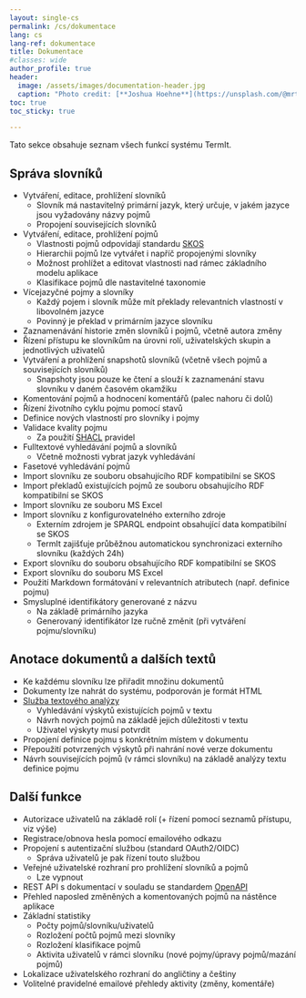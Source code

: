 ```yaml
---
layout: single-cs
permalink: /cs/dokumentace
lang: cs
lang-ref: dokumentace
title: Dokumentace
#classes: wide
author_profile: true
header:
  image: /assets/images/documentation-header.jpg
  caption: "Photo credit: [**Joshua Hoehne**](https://unsplash.com/@mrthetrain?utm_source=unsplash&utm_medium=referral&utm_content=creditCopyText) on [**Unsplash**](http://unsplash.com/)"
toc: true
toc_sticky: true

---
```

<!-- # Dokumentace -->

Tato sekce obsahuje seznam všech funkcí systému TermIt.

## Správa slovníků

- Vytváření, editace, prohlížení slovníků
  - Slovník má nastavitelný primární jazyk, který určuje, v jakém jazyce jsou vyžadovány názvy pojmů
  - Propojení souvisejících slovníků
- Vytváření, editace, prohlížení pojmů
  - Vlastnosti pojmů odpovídají standardu [SKOS](https://www.w3.org/TR/skos-reference/)
  - Hierarchii pojmů lze vytvářet i napříč propojenými slovníky
  - Možnost prohlížet a editovat vlastnosti nad rámec základního modelu aplikace
  - Klasifikace pojmů dle nastavitelné taxonomie
- Vícejazyčné pojmy a slovníky
  - Každý pojem i slovník může mít překlady relevantních vlastností v libovolném jazyce
  - Povinný je překlad v primárním jazyce slovníku
- Zaznamenávání historie změn slovníků i pojmů, včetně autora změny
- Řízení přístupu ke slovníkům na úrovni rolí, uživatelských skupin a jednotlivých uživatelů
- Vytváření a prohlížení snapshotů slovníků (včetně všech pojmů a souvisejících slovníků)
  - Snapshoty jsou pouze ke čtení a slouží k zaznamenání stavu slovníku v daném časovém okamžiku
- Komentování pojmů a hodnocení komentářů (palec nahoru či dolů)
- Řízení životního cyklu pojmu pomocí stavů
- Definice nových vlastností pro slovníky i pojmy
- Validace kvality pojmu
  - Za použití [SHACL](https://www.w3.org/TR/shacl/) pravidel
- Fulltextové vyhledávání pojmů a slovníků
  - Včetně možnosti vybrat jazyk vyhledávání
- Fasetové vyhledávání pojmů
- Import slovníku ze souboru obsahujícího RDF kompatibilní se SKOS
- Import překladů existujících pojmů ze souboru obsahujícího RDF kompatibilní se SKOS
- Import slovníku ze souboru MS Excel
- Import slovníku z konfigurovatelného externího zdroje
  - Externím zdrojem je SPARQL endpoint obsahující data kompatibilní se SKOS
  - TermIt zajišťuje průběžnou automatickou synchronizaci externího slovníku (každých 24h)
- Export slovníku do souboru obsahujícího RDF kompatibilní se SKOS
- Export slovníku do souboru MS Excel
- Použití Markdown formátování v relevantních atributech (např. definice pojmu)
- Smysluplné identifikátory generované z názvu
  - Na základě primárního jazyka
  - Generovaný identifikátor lze ručně změnit (při vytváření pojmu/slovníku) 

## Anotace dokumentů a dalších textů

- Ke každému slovníku lze přiřadit množinu dokumentů
- Dokumenty lze nahrát do systému, podporován je formát HTML
- [Služba textového analýzy](https://github.com/kbss-cvut/annotace)
  - Vyhledávání výskytů existujících pojmů v textu
  - Návrh nových pojmů na základě jejich důležitosti v textu
  - Uživatel výskyty musí potvrdit
- Propojení definice pojmu s konkrétním místem v dokumentu
- Přepoužití potvrzených výskytů při nahrání nové verze dokumentu
- Návrh souvisejících pojmů (v rámci slovníku) na základě analýzy textu definice pojmu

## Další funkce

- Autorizace uživatelů na základě rolí (+ řízení pomocí seznamů přístupu, viz výše)
- Registrace/obnova hesla pomocí emailového odkazu
- Propojení s autentizační službou (standard OAuth2/OIDC)
  - Správa uživatelů je pak řízení touto službou
- Veřejné uživatelské rozhraní pro prohlížení slovníků a pojmů
  - Lze vypnout
- REST API s dokumentací v souladu se standardem [OpenAPI](https://www.openapis.org/)
- Přehled naposled změněných a komentovaných pojmů na nástěnce aplikace
- Základní statistiky
  - Počty pojmů/slovníku/uživatelů
  - Rozložení počtů pojmů mezi slovníky
  - Rozložení klasifikace pojmů
  - Aktivita uživatelů v rámci slovníku (nové pojmy/úpravy pojmů/mazání pojmů)
- Lokalizace uživatelského rozhraní do angličtiny a češtiny
- Volitelné pravidelné emailové přehledy aktivity (změny, komentáře)
